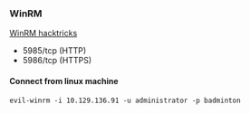 ### WinRM
[WinRM hacktricks](https://book.hacktricks.xyz/network-services-pentesting/5985-5986-pentesting-winrm)
- 5985/tcp (HTTP)
- 5986/tcp (HTTPS)

#### Connect from linux machine
```
evil-winrm -i 10.129.136.91 -u administrator -p badminton
```



